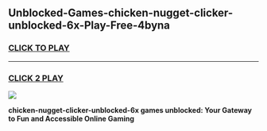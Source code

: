 
## Unblocked-Games-chicken-nugget-clicker-unblocked-6x-Play-Free-4byna
<h3>
<a href="https://premium76.site?title=chicken-nugget-clicker-unblocked-6x&ref=12A">CLICK TO PLAY</a></h3>
<hr>

<h3>
<a href="https://premium76.site?title=chicken-nugget-clicker-unblocked-6x&ref=12A">CLICK 2 PLAY</a>
  
</h3>

<a href="https://premium76.site?title=chicken-nugget-clicker-unblocked-6x&ref=12A"><img src="https://clearcache.store/games.png"></a>


**chicken-nugget-clicker-unblocked-6x games unblocked: Your Gateway to Fun and Accessible Online Gaming**
